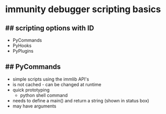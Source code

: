 # immunity debugger scripting basics


## ## scripting options with ID ##

* PyCommands
* PyHooks
* PyPlugins


## ## PyCommands ##

* simple scripts using the immlib API's
* is not cached - can be changed at runtime
* quick prototyping 
  * python shell command
* needs to define a main() and return a string (shown in status box)
* may have arguments


























